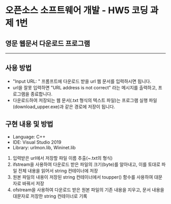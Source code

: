 # 오픈소스 소프트웨어 개발 - HW5 코딩 과제 1번

## 영문 웹문서 다운로드 프로그램

---

## 사용 방법

- "Input URL: " 프롬프트에 다운로드 받을 url 웹 문서를 입력하시면 됩니다.
- url을 잘못 입력하면 "URL address is not correct" 라는 메시지를 출력하고,
  프로그램을 종료합니다.
- 다운로드하여 저장되는 웹 문서(.txt 형식의 텍스트 파일)는 프로그램 실행 파일
  (download_upper.exe)과 같은 경로에 저장이 됩니다.

## 구현 내용 및 방법

- Language: C++
- IDE: Visual Studio 2019
- Library: urlmon.lib, Wininet.lib

1. 입력받은 url에서 저장할 파일 이름 추출(~.txt의 형식)
2. ifstream을 사용하여 다운로드 받은 파일의 크기(byte)를 알아내고,
   이를 토대로 파일 전체 내용을 읽어서 string 컨테이너에 저장
3. 원본 파일의 내용이 저장된 string 컨테이너에서 toupper() 함수를 사용하여 대문자로 바꿔서 저장
4. ofstream을 사용하여 다운로드 받은 원본 파일의 기존 내용을 지우고,
   문서 내용을 대문자로 저장한 string 컨테이너로 기록

